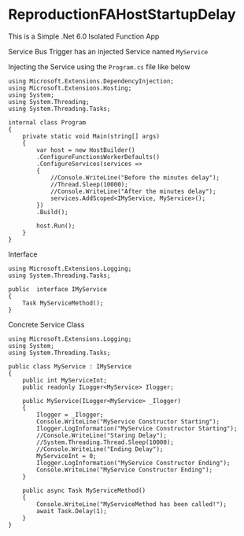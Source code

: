 # ReproductionFAHostStartupDelay

This is a Simple .Net 6.0 Isolated Function App

Service Bus Trigger has an injected Service named `MyService`

Injecting the Service using the `Program.cs` file like below

```Csharp
using Microsoft.Extensions.DependencyInjection;
using Microsoft.Extensions.Hosting;
using System;
using System.Threading;
using System.Threading.Tasks;

internal class Program
{
    private static void Main(string[] args)
    {
        var host = new HostBuilder()
        .ConfigureFunctionsWorkerDefaults()
        .ConfigureServices(services =>
        {
            //Console.WriteLine("Before the minutes delay");
            //Thread.Sleep(10000);
            //Console.WriteLine("After the minutes delay");
            services.AddScoped<IMyService, MyService>();
        })
        .Build();

        host.Run();
    }
}
```

Interface

```Csharp
using Microsoft.Extensions.Logging;
using System.Threading.Tasks;

public  interface IMyService
{
    Task MyServiceMethod();
}
```

Concrete Service Class

```Csharp
using Microsoft.Extensions.Logging;
using System;
using System.Threading.Tasks;

public class MyService : IMyService
{
    public int MyServiceInt;
    public readonly ILogger<MyService> Ilogger;

    public MyService(ILogger<MyService> _Ilogger)
    {
        Ilogger = _Ilogger;
        Console.WriteLine("MyService Constructor Starting");
        Ilogger.LogInformation("MyService Constructor Starting");
        //Console.WriteLine("Staring Delay");
        //System.Threading.Thread.Sleep(10000);
        //Console.WriteLine("Ending Delay");
        MyServiceInt = 0;
        Ilogger.LogInformation("MyService Constructor Ending");
        Console.WriteLine("MyService Constructor Ending");
    }

    public async Task MyServiceMethod()
    {
        Console.WriteLine("MyServiceMethod has been called!");
        await Task.Delay(1);
    }
}
```
